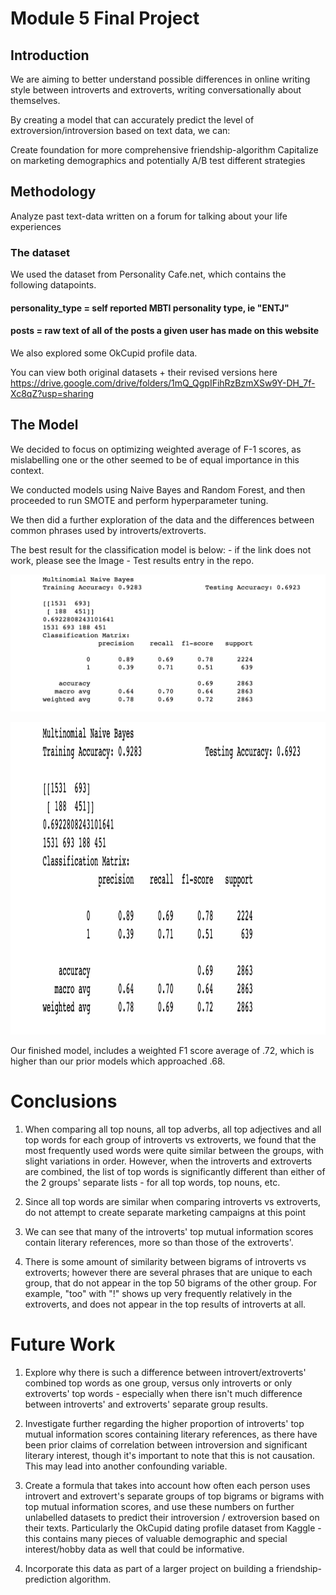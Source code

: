 # Module 5 Final Project

## Introduction

We are aiming to better understand possible differences in online writing style between introverts and extroverts, writing conversationally about themselves.

By creating a model that can accurately predict the level of extroversion/introversion based on text data, we can:

Create foundation for more comprehensive friendship-algorithm
Capitalize on marketing demographics and potentially A/B test different strategies

## Methodology
Analyze past text-data written on a forum for talking about your life experiences

### The dataset
We used the dataset from Personality Cafe.net, which contains the following datapoints.

#### personality_type = self reported MBTI personality type, ie "ENTJ"
#### posts = raw text of all of the posts a given user has made on this website

We also explored some OkCupid profile data.

You can view both original datasets + their revised versions here https://drive.google.com/drive/folders/1mQ_QgpIFihRzBzmXSw9Y-DH_7f-Xc8qZ?usp=sharing

## The Model

We decided to focus on optimizing weighted average of F-1 scores, as mislabelling one or the other seemed to be of equal importance in this context.

We conducted models using Naive Bayes and Random Forest, and then proceeded to run SMOTE and perform hyperparameter tuning.

We then did a further exploration of the data and the differences between common phrases used by introverts/extroverts.

The best result for the classification model is below: - if the link does not work, please see the Image - Test results entry in the repo.



![My screenshot](https://raw.githubusercontent.com/alaskalam/capstone-project/template-mvp/testresults.png)

<p>
    <img src="testresults.png" width="900" height="500" />
</p>


Our finished model, includes a weighted F1 score average of .72, which is higher than our prior models which approached .68. 

# Conclusions

1) When comparing all top nouns, all top adverbs, all top adjectives and all top words for each group of introverts vs extroverts, we found that the most frequently used words were quite similar between the groups, with slight variations in order. However, when the introverts and extroverts are combined, the list of top words is significantly different than either of the 2 groups' separate lists - for all top words, top nouns, etc. 

2) Since all top words are similar when comparing introverts vs extroverts, do not attempt to create separate marketing campaigns at this point

3) We can see that many of the introverts' top mutual information scores contain literary references, more so than those of the extroverts'. 

4) There is some amount of similarity between bigrams of introverts vs extroverts; however there are several phrases that are unique to each group, that do not appear in the top 50 bigrams of the other group. For example, "too" with "!" shows up very frequently relatively in the extroverts, and does not appear in the top results of introverts at all.

# Future Work

1) Explore why there is such a difference between introvert/extroverts' combined top words as one group, versus only introverts or only extroverts' top words - especially when there isn't much difference between introverts' and extroverts' separate group results.

2) Investigate further regarding the higher proportion of introverts' top mutual information scores containing literary references, as there have been prior claims of correlation between introversion and significant literary interest, though it's important to note that this is not causation. This may lead into another confounding variable.

3) Create a formula that takes into account how often each person uses introvert and extrovert's separate groups of top bigrams or bigrams with top mutual information scores, and use these numbers on further unlabelled datasets to predict their introversion / extroversion based on their texts. Particularly the OkCupid dating profile dataset from Kaggle - this contains many pieces of valuable demographic and special interest/hobby data as well that could be informative.

4) Incorporate this data as part of a larger project on building a friendship-prediction algorithm.